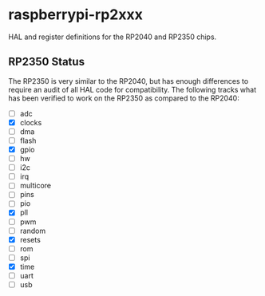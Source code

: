 # raspberrypi-rp2xxx

HAL and register definitions for the RP2040 and RP2350 chips.

## RP2350 Status

The RP2350 is very similar to the RP2040, but has enough differences to require an audit of all HAL code for compatibility. The following tracks what has been verified to work on the RP2350 as compared to the RP2040:
- [ ] adc
- [x] clocks
- [ ] dma
- [ ] flash
- [x] gpio
- [ ] hw
- [ ] i2c
- [ ] irq
- [ ] multicore
- [ ] pins
- [ ] pio
- [x] pll
- [ ] pwm
- [ ] random
- [x] resets
- [ ] rom
- [ ] spi
- [x] time
- [ ] uart
- [ ] usb